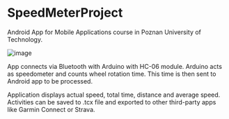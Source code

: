 # SpeedMeterProject
Android App for Mobile Applications course in Poznan University of Technology.

![image](https://github.com/JJayU/SpeedMeterProject/assets/50557966/dc0abd28-4e4e-4aa5-9564-cc717b94deb9)

App connects via Bluetooth with Arduino with HC-06 module. Arduino acts as speedometer and counts wheel rotation time. This time is then sent to Android app to be processed.

Application displays actual speed, total time, distance and average speed.
Activities can be saved  to .tcx file and exported to other third-party apps like Garmin Connect or Strava.
